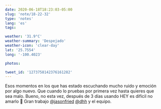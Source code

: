 ```yaml
---
date: 2020-06-18T18:23:03-05:00
slug: 'note/18-22-32'
type: 'notes'
lang: 'es'
tags:

weather: '31.9°C'
weather-summary: 'Despejado'
weather-icon: 'clear-day'
lat: '25.7554'
long: '-100.4023'

photos:

tweet_id: '1273758142376161282'
---
```

Esos momentos en los que has estado escuchando mucho ruido y emoción por algo nuevo. Que cuando lo pruebas por primera vez hasta quieres que sea malo. Bueno, no esta vez, después de 3 días usando HEY es difícil no amarlo 🤩 
Gran trabajo [@jasonfried](https://twitter.com/@jasonfried) [@dhh](https://twitter.com/@dhh) y el equipo.  
